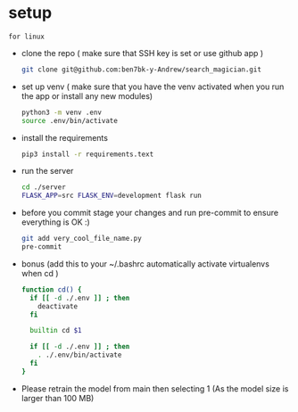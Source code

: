 # setup

`for linux`

- clone the repo ( make sure that SSH key is set or use github app )

  ```bash
  git clone git@github.com:ben7bk-y-Andrew/search_magician.git
  ```

- set up venv
  ( make sure that you have the venv activated when you run the app or install any new modules)

  ```bash
  python3 -m venv .env
  source .env/bin/activate
  ```

- install the requirements

  ```bash
  pip3 install -r requirements.text
  ```

- run the server
  ```bash
  cd ./server
  FLASK_APP=src FLASK_ENV=development flask run
  ```
- before you commit stage your changes and run pre-commit to ensure everything is OK :)
  ```bash
  git add very_cool_file_name.py
  pre-commit
  ```
- bonus (add this to your ~/.bashrc automatically activate virtualenvs when cd )
  ```bash
  function cd() {
    if [[ -d ./.env ]] ; then
      deactivate
    fi

    builtin cd $1

    if [[ -d ./.env ]] ; then
      . ./.env/bin/activate
    fi
  }
  ```
- Please retrain the model from main then selecting 1 (As the model size is larger than 100 MB)